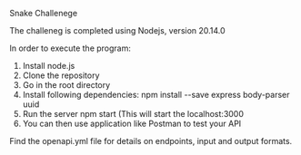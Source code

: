 Snake Challenege

The challeneg is completed using Nodejs, version 20.14.0

In order to execute the program:
1. Install node.js
2. Clone the repository
3. Go in the root directory
4. Install following dependencies:
     npm install --save express body-parser uuid
5. Run the server
     npm start (This will start the localhost:3000
6. You can then use application like Postman to test your API


Find the openapi.yml file for details on endpoints, input and output formats.
     
